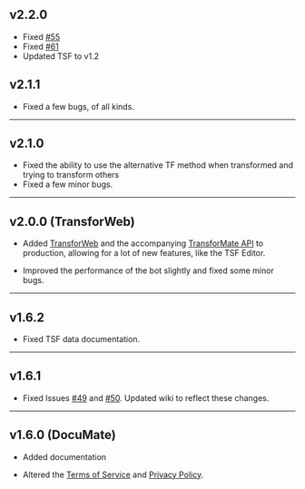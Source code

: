 ## v2.2.0
- Fixed [#55](https://github.com/dorythecat/TransforMate/issues/55)
- Fixed [#61](https://github.com/dorythecat/TransforMate/issues/61)
- Updated TSF to v1.2

## v2.1.1
- Fixed a few bugs, of all kinds.

---

## v2.1.0
- Fixed the ability to use the alternative TF method when transformed and
  trying to transform others
- Fixed a few minor bugs.

---

## v2.0.0 (TransforWeb)
- Added [TransforWeb](http://www.transformate.live/) and the accompanying
  [TransforMate API](http://api.transformate.live/) to production, allowing
  for a lot of new features, like the TSF Editor.

- Improved the performance of the bot slightly and fixed some minor bugs.

---

## v1.6.2
- Fixed TSF data documentation.

---

## v1.6.1
- Fixed Issues [#49](https://github.com/dorythecat/TransforMate/issues/49) and
  [#50](https://github.com/dorythecat/TransforMate/issues/50). Updated wiki to
  reflect these changes.

---

## v1.6.0 (DocuMate)
- Added documentation

- Altered the [Terms of Service](legal/tos.md) and
  [Privacy Policy](legal/privacy_policy.md).